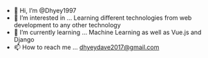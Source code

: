 - 👋 Hi, I’m @Dhyey1997
- 👀 I’m interested in ... Learning different technologies from web development to any other technology
- 🌱 I’m currently learning ... Machine Learning as well as Vue.js and Django
- 📫 How to reach me ... dhyeydave2017@gmail.com

<!---
Dhyey1997/Dhyey1997 is a ✨ special ✨ repository because its `README.md` (this file) appears on your GitHub profile.
You can click the Preview link to take a look at your changes.
--->
